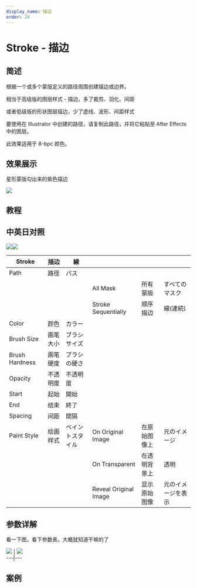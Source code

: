 ```yaml
---
display_name: 描边
order: 24
---
```


# Stroke - 描边

## 简述

根据一个或多个蒙版定义的路径周围创建描边或边界。

相当于高级版的图层样式 - 描边，多了裁剪、羽化、间距

或者低级版的形状图层描边，少了虚线、波形、间距样式

要使用在 Illustrator 中创建的路径，请复制此路径，并将它粘贴至 After Effects 中的图层。

此效果适用于 8-bpc 颜色。

## 效果展示

星形蒙版勾出来的紫色描边

![](https://cdn.yuelili.com/20211230235001.png)

## 教程

## 中英日对照

![](https://mir.yuelili.com/user/AE/effects/AE-Effects-Generate-Stroke.png)![](https://mir.yuelili.com/user/AE/effects/AE-Effects-Generate-Stroke_cn.png)

| Stroke         | 描边     | 線               |                       |              |                    |
| -------------- | -------- | ---------------- | --------------------- | ------------ | ------------------ |
| Path           | 路径     | パス             |                       |              |                    |
|                |          |                  | All Mask              | 所有蒙版     | すべてのマスク     |
|                |          |                  | Stroke Sequentially   | 顺序描边     | 線(連続)           |
| Color          | 颜色     | カラー           |                       |              |                    |
| Brush Size     | 画笔大小 | ブラシサイズ     |                       |              |                    |
| Brush Hardness | 画笔硬度 | ブラシの硬さ     |                       |              |                    |
| Opacity        | 不透明度 | 不透明度         |                       |              |                    |
| Start          | 起始     | 開始             |                       |              |                    |
| End            | 结束     | 終了             |                       |              |                    |
| Spacing        | 间距     | 間隔             |                       |              |                    |
| Paint Style    | 绘画样式 | ペイントスタイル | On Original Image     | 在原始图像上 | 元のイメージ       |
|                |          |                  | On Transparent        | 在透明背景上 | 透明               |
|                |          |                  | Reveal Original Image | 显示原始图像 | 元のイメージを表示 |

## 参数详解

看一下图，看下参数表，大概就知道干嘛的了

![](https://cdn.yuelili.com/20211230235001.png) |
![](https://cdn.yuelili.com/20211230235152.png)  
---|---

## 案例
